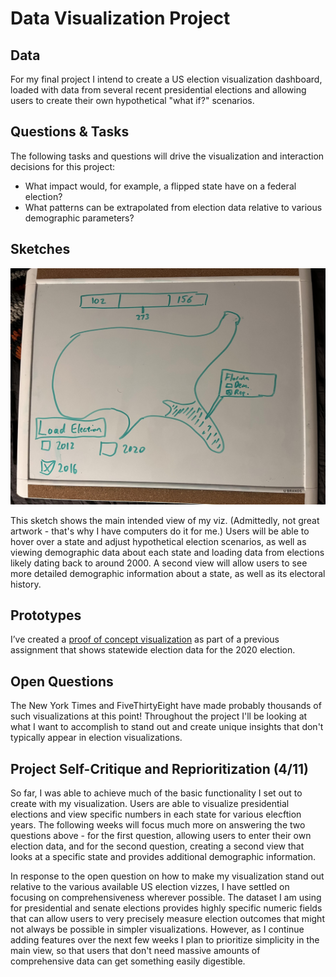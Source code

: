 # Data Visualization Project

## Data

For my final project I intend to create a US election visualization dashboard, loaded with data from several recent presidential elections and allowing users to create their own hypothetical "what if?" scenarios.

## Questions & Tasks

The following tasks and questions will drive the visualization and interaction decisions for this project:

 * What impact would, for example, a flipped state have on a federal election?
 * What patterns can be extrapolated from election data relative to various demographic parameters?

## Sketches

![sketch 1](concept.jpg)

This sketch shows the main intended view of my viz. (Admittedly, not great artwork - that's why I have computers do it for me.) Users will be able to hover over a state and adjust hypothetical election scenarios, as well as viewing demographic data about each state and loading data from elections likely dating back to around 2000. A second view will allow users to see more detailed demographic information about a state, as well as its electoral history.

## Prototypes

I’ve created a [proof of concept visualization](https://vizhub.com/IanCoolidge0/758647f837c84e07894da40183b520fb) as part of a previous assignment that shows statewide election data for the 2020 election.

## Open Questions

The New York Times and FiveThirtyEight have made probably thousands of such visualizations at this point! Throughout the project I'll be looking at what I want to accomplish to stand out and create unique insights that don't typically appear in election visualizations.

## Project Self-Critique and Reprioritization (4/11)

So far, I was able to achieve much of the basic functionality I set out to create with my visualization. Users are able to visualize presidential elections and view specific numbers in each state for various elecftion years. The following weeks will focus much more on answering the two questions above - for the first question, allowing users to enter their own election data, and for the second question, creating a second view that looks at a specific state and provides additional demographic information.

In response to the open question on how to make my visualization stand out relative to the various available US election vizzes, I have settled on focusing on comprehensiveness wherever possible. The dataset I am using for presidential and senate elections provides highly specific numeric fields that can allow users to very precisely measure election outcomes that might not always be possible in simpler visualizations. However, as I continue adding features over the next few weeks I plan to prioritize simplicity in the main view, so that users that don't need massive amounts of comprehensive data can get something easily digestible.
